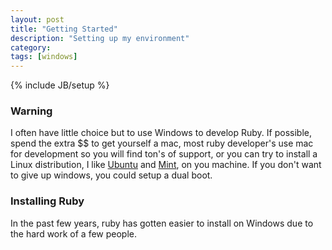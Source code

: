```yaml
---
layout: post
title: "Getting Started"
description: "Setting up my environment"
category:
tags: [windows]
---
```

{% include JB/setup %}

<h3 class="warning">Warning</h3>



I often have little choice but to use Windows to develop Ruby. If possible, spend the extra $$ to get yourself a mac, most ruby developer's use mac for development so you will find ton's of support, or you can try to install a Linux distribution, I like [Ubuntu](http://www.ubuntu.com/ "Ubuntu") and [Mint](http://www.linuxmint.com/ "Linux Mint"), on you machine. If you don't want to give up windows, you could setup a dual boot.



### Installing Ruby

In the past few years, ruby has gotten easier to install on Windows due to the hard work of a few people.